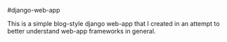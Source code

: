 #django-web-app

This is a simple blog-style django web-app that I created in an attempt to better understand web-app frameworks in general.
